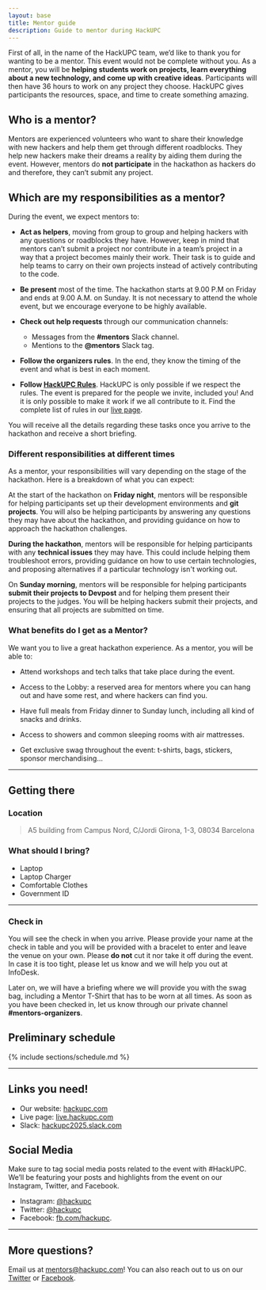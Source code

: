 ```yaml
---
layout: base
title: Mentor guide
description: Guide to mentor during HackUPC
---
```


First of all, in the name of the HackUPC team, we’d like to thank you for wanting to be a mentor. This event would not be complete without you. As a mentor, you will be **helping students work on projects, learn everything about a new technology, and come up with creative ideas**. Participants will then have 36 hours to work on any project they choose. HackUPC gives participants the resources, space, and time to create something amazing.

## Who is a mentor?

Mentors are experienced volunteers who want to share their knowledge with new hackers and help them get through different roadblocks. They help new hackers make their dreams a reality by aiding them during the event. However, mentors do **not participate** in the hackathon as hackers do and therefore, they can’t submit any project.

## Which are my responsibilities as a mentor?

During the event, we expect mentors to:

- **Act as helpers**, moving from group to group and helping hackers with any questions or roadblocks they have. However, keep in mind that mentors can’t submit a project nor contribute in a team’s project in a way that a project becomes mainly their work. Their task is to guide and help teams to carry on their own projects instead of actively contributing to the code.

- **Be present** most of the time. The hackathon starts at 9.00 P.M on Friday and ends
  at 9.00 A.M. on Sunday. It is not necessary to attend the whole event, but we
  encourage everyone to be highly available.

- **Check out help requests** through our communication channels:
  - Messages from the **#mentors** Slack channel.
  - Mentions to the **@mentors** Slack tag.

- **Follow the organizers rules**. In the end, they know the timing of the event and what is best in each moment.

- **Follow [HackUPC Rules](https://legal.hackersatupc.org/hackupc/terms_and_conditions)**. HackUPC is only possible if we respect the rules. The event is prepared for the people we invite, included you! And it is only possible to make it work if we all contribute to it. Find the complete list of rules in our [live page](https://live.hackupc.com/rules).

You will receive all the details regarding these tasks once you arrive to the hackathon and receive a short briefing.

### Different responsibilities at different times
As a mentor, your responsibilities will vary depending on the stage of the hackathon. Here is a breakdown of what you can expect:

At the start of the hackathon on **Friday night**, mentors will be responsible for helping participants set up their development environments and **git projects**. You will also be helping participants by answering any questions they may have about the hackathon, and providing guidance on how to approach the hackathon challenges.

**During the hackathon**, mentors will be responsible for helping participants with any **technical issues** they may have. This could include helping them troubleshoot errors, providing guidance on how to use certain technologies, and proposing alternatives if a particular technology isn't working out. 

On **Sunday morning**, mentors will be responsible for helping participants **submit their projects to Devpost** and for helping them present their projects to the judges. You will be helping hackers submit their projects, and ensuring that all projects are submitted on time. 

### What benefits do I get as a Mentor?

We want you to live a great hackathon experience. As a mentor, you will be able to:

- Attend workshops and tech talks that take place during the event.

- Access to the Lobby: a reserved area for mentors where you can hang out and have some rest, and where hackers can find you.

- Have full meals from Friday dinner to Sunday lunch, including all kind of snacks and drinks.

- Access to showers and common sleeping rooms with air mattresses.

- Get exclusive swag throughout the event: t-shirts, bags, stickers, sponsor merchandising...

---

## Getting there

### Location

> A5 building from Campus Nord, C/Jordi Girona, 1-3, 08034 Barcelona

### What should I bring?

- Laptop
- Laptop Charger
- Comfortable Clothes
- Government ID

---

### Check in

You will see the check in when you arrive. Please provide your name at the check in table and you will be provided with a bracelet to enter and leave the venue on your own. Please **do not** cut it nor take it off during the event. In case it is too tight, please let us know and we will help you out at InfoDesk.

Later on, we will have a briefing where we will provide you with the swag bag, including a Mentor T-Shirt that has to be worn at all times. As soon as you have been checked in, let us know through our private channel **#mentors-organizers**.

## Preliminary schedule

{% include sections/schedule.md %}

---

## Links you need!

- Our website: [hackupc.com](https://hackupc.com)
- Live page: [live.hackupc.com](https://live.hackupc.com)
- Slack: [hackupc2025.slack.com](https://hackupc2025.slack.com)

## Social Media

Make sure to tag social media posts related to the event with #HackUPC. We’ll be featuring your posts and highlights from the event on our Instagram, Twitter, and Facebook.

- Instagram: [@hackupc](https://www.instagram.com/hackupc/?hl=en)
- Twitter: [@hackupc](https://twitter.com/hackupc)
- Facebook: [fb.com/hackupc](https://www.facebook.com/Hackupc/).

---

## More questions?

Email us at [mentors@hackupc.com](mailto:mentors@hackupc.com)! You can also reach out to us on our [Twitter](https://twitter.com/hackupc) or [Facebook](https://www.facebook.com/HackUPC/).
